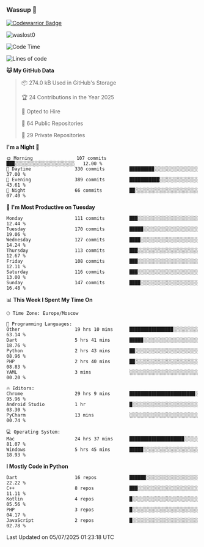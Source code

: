### Wassup 👋

[![Codewarrior Badge](https://www.codewars.com/users/waslost/badges/small)](https://www.codewars.com/users/waslost)

<p align="left"> <img src="https://komarev.com/ghpvc/?username=waslost0" alt="waslost0" /></p>

<!--START_SECTION:waka-->
![Code Time](http://img.shields.io/badge/Code%20Time-5%2C890%20hrs%209%20mins-blue)

![Lines of code](https://img.shields.io/badge/From%20Hello%20World%20I%27ve%20Written-1.5%20million%20lines%20of%20code-blue)

**🐱 My GitHub Data** 

> 📦 274.0 kB Used in GitHub's Storage 
 > 
> 🏆 24 Contributions in the Year 2025
 > 
> 💼 Opted to Hire
 > 
> 📜 64 Public Repositories 
 > 
> 🔑 29 Private Repositories 
 > 
**I'm a Night 🦉** 

```text
🌞 Morning                107 commits         ███░░░░░░░░░░░░░░░░░░░░░░   12.00 % 
🌆 Daytime                330 commits         █████████░░░░░░░░░░░░░░░░   37.00 % 
🌃 Evening                389 commits         ███████████░░░░░░░░░░░░░░   43.61 % 
🌙 Night                  66 commits          ██░░░░░░░░░░░░░░░░░░░░░░░   07.40 % 
```
📅 **I'm Most Productive on Tuesday** 

```text
Monday                   111 commits         ███░░░░░░░░░░░░░░░░░░░░░░   12.44 % 
Tuesday                  170 commits         █████░░░░░░░░░░░░░░░░░░░░   19.06 % 
Wednesday                127 commits         ████░░░░░░░░░░░░░░░░░░░░░   14.24 % 
Thursday                 113 commits         ███░░░░░░░░░░░░░░░░░░░░░░   12.67 % 
Friday                   108 commits         ███░░░░░░░░░░░░░░░░░░░░░░   12.11 % 
Saturday                 116 commits         ███░░░░░░░░░░░░░░░░░░░░░░   13.00 % 
Sunday                   147 commits         ████░░░░░░░░░░░░░░░░░░░░░   16.48 % 
```


📊 **This Week I Spent My Time On** 

```text
🕑︎ Time Zone: Europe/Moscow

💬 Programming Languages: 
Other                    19 hrs 10 mins      ████████████████░░░░░░░░░   63.14 % 
Dart                     5 hrs 41 mins       █████░░░░░░░░░░░░░░░░░░░░   18.76 % 
Python                   2 hrs 43 mins       ██░░░░░░░░░░░░░░░░░░░░░░░   08.96 % 
PHP                      2 hrs 40 mins       ██░░░░░░░░░░░░░░░░░░░░░░░   08.83 % 
YAML                     3 mins              ░░░░░░░░░░░░░░░░░░░░░░░░░   00.20 % 

🔥 Editors: 
Chrome                   29 hrs 9 mins       ████████████████████████░   95.96 % 
Android Studio           1 hr                █░░░░░░░░░░░░░░░░░░░░░░░░   03.30 % 
PyCharm                  13 mins             ░░░░░░░░░░░░░░░░░░░░░░░░░   00.74 % 

💻 Operating System: 
Mac                      24 hrs 37 mins      ████████████████████░░░░░   81.07 % 
Windows                  5 hrs 45 mins       █████░░░░░░░░░░░░░░░░░░░░   18.93 % 
```

**I Mostly Code in Python** 

```text
Dart                     16 repos            ██████░░░░░░░░░░░░░░░░░░░   22.22 % 
C++                      8 repos             ███░░░░░░░░░░░░░░░░░░░░░░   11.11 % 
Kotlin                   4 repos             █░░░░░░░░░░░░░░░░░░░░░░░░   05.56 % 
PHP                      3 repos             █░░░░░░░░░░░░░░░░░░░░░░░░   04.17 % 
JavaScript               2 repos             █░░░░░░░░░░░░░░░░░░░░░░░░   02.78 % 
```




 Last Updated on 05/07/2025 01:23:18 UTC
<!--END_SECTION:waka-->

